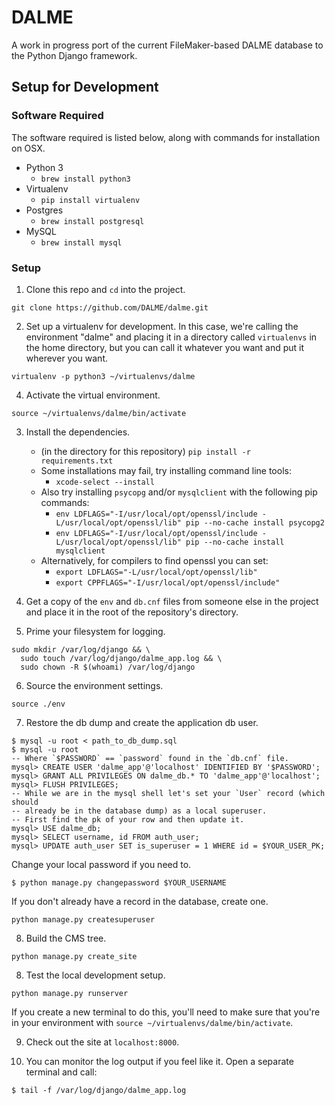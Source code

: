 # DALME

A work in progress port of the current FileMaker-based DALME database to the Python Django framework.

## Setup for Development

### Software Required

The software required is listed below, along with commands for installation on OSX.

- Python 3
  - `brew install python3`
- Virtualenv
  - `pip install virtualenv`
- Postgres
    - `brew install postgresql`
- MySQL
    - `brew install mysql`

### Setup

1. Clone this repo and `cd` into the project.
```
git clone https://github.com/DALME/dalme.git
````

2. Set up a virtualenv for development. In this case, we're calling the environment "dalme" and placing it in a directory called `virtualenvs` in the home directory, but you can call it whatever you want and put it wherever you want.
```
virtualenv -p python3 ~/virtualenvs/dalme
```

4. Activate the virtual environment.
```
source ~/virtualenvs/dalme/bin/activate
```

3. Install the dependencies.
    - (in the directory for this repository) `pip install -r requirements.txt`
    - Some installations may fail, try installing command line tools:
        - `xcode-select --install`
    - Also try installing `psycopg` and/or `mysqlclient` with the following pip commands:
        - `env LDFLAGS="-I/usr/local/opt/openssl/include -L/usr/local/opt/openssl/lib" pip --no-cache install psycopg2`
        - `env LDFLAGS="-I/usr/local/opt/openssl/include -L/usr/local/opt/openssl/lib" pip --no-cache install mysqlclient`
    - Alternatively, for compilers to find openssl you can set:
        - `export LDFLAGS="-L/usr/local/opt/openssl/lib"`
        - `export CPPFLAGS="-I/usr/local/opt/openssl/include"`

4. Get a copy of the `env` and `db.cnf` files from someone else in the project and place it in the root of the repository's directory.

5. Prime your filesystem for logging.
```
sudo mkdir /var/log/django && \
  sudo touch /var/log/django/dalme_app.log && \
  sudo chown -R $(whoami) /var/log/django
```

6. Source the environment settings.
```
source ./env
```

7. Restore the db dump and create the application db user.
```
$ mysql -u root < path_to_db_dump.sql
$ mysql -u root
-- Where `$PASSWORD` == `password` found in the `db.cnf` file.
mysql> CREATE USER 'dalme_app'@'localhost' IDENTIFIED BY '$PASSWORD';
mysql> GRANT ALL PRIVILEGES ON dalme_db.* TO 'dalme_app'@'localhost';
mysql> FLUSH PRIVILEGES;
-- While we are in the mysql shell let's set your `User` record (which should
-- already be in the database dump) as a local superuser.
-- First find the pk of your row and then update it.
mysql> USE dalme_db;
mysql> SELECT username, id FROM auth_user;
mysql> UPDATE auth_user SET is_superuser = 1 WHERE id = $YOUR_USER_PK;
```

Change your local password if you need to.
```
$ python manage.py changepassword $YOUR_USERNAME
```

If you don't already have a record in the database, create one.
```
python manage.py createsuperuser
```

8. Build the CMS tree.
```
python manage.py create_site
```

8. Test the local development setup.
```
python manage.py runserver
```

If you create a new terminal to do this, you'll need to make sure that you're in your environment with `source ~/virtualenvs/dalme/bin/activate`.

9. Check out the site at `localhost:8000`.

10. You can monitor the log output if you feel like it. Open a separate terminal and call:
```
$ tail -f /var/log/django/dalme_app.log
```
